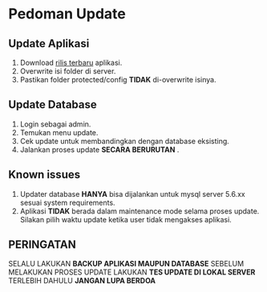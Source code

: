 # Pedoman Update

## Update Aplikasi

1. Download [rilis terbaru](https://github.com/simda-id/simcan/releases) aplikasi.
2. Overwrite isi folder di server.
3. Pastikan folder protected/config __TIDAK__ di-overwrite isinya.

## Update Database

1. Login sebagai admin.
2. Temukan menu update.
3. Cek update untuk membandingkan dengan database eksisting.
4. Jalankan proses update __SECARA BERURUTAN__ .

## Known issues

1. Updater database __HANYA__ bisa dijalankan untuk mysql server 5.6.xx sesuai system requirements.
2. Aplikasi __TIDAK__ berada dalam maintenance mode selama proses update. Silakan pilih waktu update ketika user tidak mengakses aplikasi.

## PERINGATAN

SELALU LAKUKAN __BACKUP APLIKASI MAUPUN DATABASE__ SEBELUM MELAKUKAN PROSES UPDATE
LAKUKAN __TES UPDATE DI LOKAL SERVER__ TERLEBIH DAHULU
__JANGAN LUPA BERDOA__
